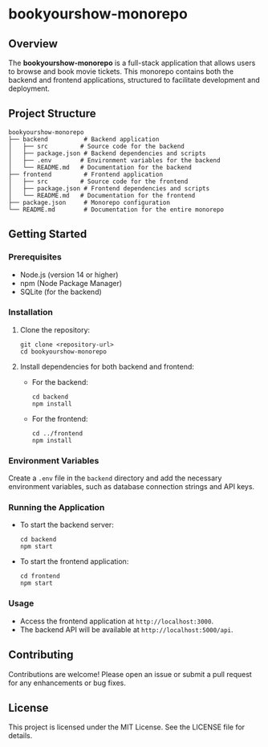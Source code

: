 # bookyourshow-monorepo

## Overview
The **bookyourshow-monorepo** is a full-stack application that allows users to browse and book movie tickets. This monorepo contains both the backend and frontend applications, structured to facilitate development and deployment.

## Project Structure
```
bookyourshow-monorepo
├── backend          # Backend application
│   ├── src         # Source code for the backend
│   ├── package.json # Backend dependencies and scripts
│   ├── .env        # Environment variables for the backend
│   └── README.md   # Documentation for the backend
├── frontend         # Frontend application
│   ├── src         # Source code for the frontend
│   ├── package.json # Frontend dependencies and scripts
│   └── README.md   # Documentation for the frontend
├── package.json     # Monorepo configuration
└── README.md        # Documentation for the entire monorepo
```

## Getting Started

### Prerequisites
- Node.js (version 14 or higher)
- npm (Node Package Manager)
- SQLite (for the backend)

### Installation
1. Clone the repository:
   ```
   git clone <repository-url>
   cd bookyourshow-monorepo
   ```

2. Install dependencies for both backend and frontend:
   - For the backend:
     ```
     cd backend
     npm install
     ```

   - For the frontend:
     ```
     cd ../frontend
     npm install
     ```

### Environment Variables
Create a `.env` file in the `backend` directory and add the necessary environment variables, such as database connection strings and API keys.

### Running the Application
- To start the backend server:
  ```
  cd backend
  npm start
  ```

- To start the frontend application:
  ```
  cd frontend
  npm start
  ```

### Usage
- Access the frontend application at `http://localhost:3000`.
- The backend API will be available at `http://localhost:5000/api`.

## Contributing
Contributions are welcome! Please open an issue or submit a pull request for any enhancements or bug fixes.

## License
This project is licensed under the MIT License. See the LICENSE file for details.
